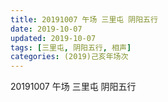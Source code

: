 ```yaml
---
title: 20191007 午场 三里屯 阴阳五行
date: 2019-10-07
updated: 2019-10-07
tags: [三里屯, 阴阳五行, 相声]
categories: (2019)己亥年场次
---
```

20191007 午场 三里屯 阴阳五行

